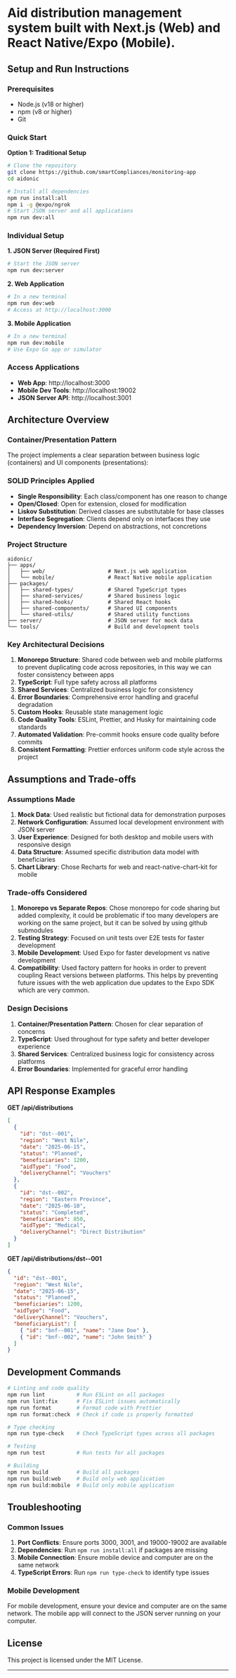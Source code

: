 # Aid distribution management system built with Next.js (Web) and React Native/Expo (Mobile).

## Setup and Run Instructions

### Prerequisites

- Node.js (v18 or higher)
- npm (v8 or higher)
- Git

### Quick Start

**Option 1: Traditional Setup**

```bash
# Clone the repository
git clone https://github.com/smartCompliances/monitoring-app
cd aidonic

# Install all dependencies
npm run install:all
npm i -g @expo/ngrok
# Start JSON server and all applications
npm run dev:all

```

### Individual Setup

**1. JSON Server (Required First)**

```bash
# Start the JSON server
npm run dev:server
```

**2. Web Application**

```bash
# In a new terminal
npm run dev:web
# Access at http://localhost:3000
```

**3. Mobile Application**

```bash
# In a new terminal
npm run dev:mobile
# Use Expo Go app or simulator
```

### Access Applications

- **Web App**: http://localhost:3000
- **Mobile Dev Tools**: http://localhost:19002
- **JSON Server API**: http://localhost:3001

## Architecture Overview

### Container/Presentation Pattern

The project implements a clear separation between business logic (containers) and UI components (presentations):

### SOLID Principles Applied

- **Single Responsibility**: Each class/component has one reason to change
- **Open/Closed**: Open for extension, closed for modification
- **Liskov Substitution**: Derived classes are substitutable for base classes
- **Interface Segregation**: Clients depend only on interfaces they use
- **Dependency Inversion**: Depend on abstractions, not concretions

### Project Structure

```
aidonic/
├── apps/
│   ├── web/                    # Next.js web application
│   └── mobile/                 # React Native mobile application
├── packages/
│   ├── shared-types/           # Shared TypeScript types
│   ├── shared-services/        # Shared business logic
│   ├── shared-hooks/           # Shared React hooks
│   ├── shared-components/      # Shared UI components
│   └── shared-utils/           # Shared utility functions
├── server/                     # JSON server for mock data
└── tools/                      # Build and development tools
```

### Key Architectural Decisions

1. **Monorepo Structure**: Shared code between web and mobile platforms to prevent duplicating code across repositories, in this way we can foster consistency between apps
2. **TypeScript**: Full type safety across all platforms
3. **Shared Services**: Centralized business logic for consistency
4. **Error Boundaries**: Comprehensive error handling and graceful degradation
5. **Custom Hooks**: Reusable state management logic
6. **Code Quality Tools**: ESLint, Prettier, and Husky for maintaining code standards
7. **Automated Validation**: Pre-commit hooks ensure code quality before commits
8. **Consistent Formatting**: Prettier enforces uniform code style across the project

## Assumptions and Trade-offs

### Assumptions Made

1. **Mock Data**: Used realistic but fictional data for demonstration purposes
2. **Network Configuration**: Assumed local development environment with JSON server
3. **User Experience**: Designed for both desktop and mobile users with responsive design
4. **Data Structure**: Assumed specific distribution data model with beneficiaries
5. **Chart Library**: Chose Recharts for web and react-native-chart-kit for mobile

### Trade-offs Considered

1. **Monorepo vs Separate Repos**: Chose monorepo for code sharing but added complexity, it could be problematic if too many developers are working on the same project, but it can be solved by using github submodules
2. **Testing Strategy**: Focused on unit tests over E2E tests for faster development
3. **Mobile Development**: Used Expo for faster development vs native development
4. **Compatibility**: Used factory pattern for hooks in order to prevent coupling React versions between platforms. This helps by preventing future issues with the web application due updates to the Expo SDK which are very common.

### Design Decisions

1. **Container/Presentation Pattern**: Chosen for clear separation of concerns
2. **TypeScript**: Used throughout for type safety and better developer experience
3. **Shared Services**: Centralized business logic for consistency across platforms
4. **Error Boundaries**: Implemented for graceful error handling

## API Response Examples

**GET /api/distributions**

```json
[
  {
    "id": "dst--001",
    "region": "West Nile",
    "date": "2025-06-15",
    "status": "Planned",
    "beneficiaries": 1200,
    "aidType": "Food",
    "deliveryChannel": "Vouchers"
  },
  {
    "id": "dst--002",
    "region": "Eastern Province",
    "date": "2025-06-10",
    "status": "Completed",
    "beneficiaries": 850,
    "aidType": "Medical",
    "deliveryChannel": "Direct Distribution"
  }
]
```

**GET /api/distributions/dst--001**

```json
{
  "id": "dst--001",
  "region": "West Nile",
  "date": "2025-06-15",
  "status": "Planned",
  "beneficiaries": 1200,
  "aidType": "Food",
  "deliveryChannel": "Vouchers",
  "beneficiaryList": [
    { "id": "bnf--001", "name": "Jane Doe" },
    { "id": "bnf--002", "name": "John Smith" }
  ]
}
```

## Development Commands

```bash
# Linting and code quality
npm run lint          # Run ESLint on all packages
npm run lint:fix      # Fix ESLint issues automatically
npm run format        # Format code with Prettier
npm run format:check  # Check if code is properly formatted

# Type checking
npm run type-check    # Check TypeScript types across all packages

# Testing
npm run test          # Run tests for all packages

# Building
npm run build         # Build all packages
npm run build:web     # Build only web application
npm run build:mobile  # Build only mobile application
```

## Troubleshooting

### Common Issues

1. **Port Conflicts**: Ensure ports 3000, 3001, and 19000-19002 are available
2. **Dependencies**: Run `npm run install:all` if packages are missing
3. **Mobile Connection**: Ensure mobile device and computer are on the same network
4. **TypeScript Errors**: Run `npm run type-check` to identify type issues

### Mobile Development

For mobile development, ensure your device and computer are on the same network. The mobile app will connect to the JSON server running on your computer.

## License

This project is licensed under the MIT License.

---

